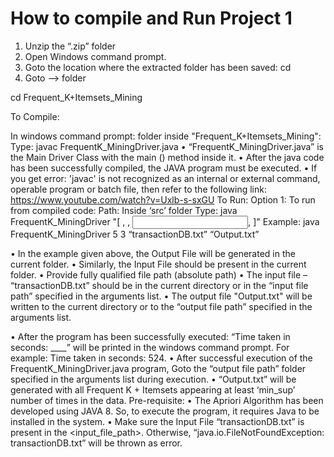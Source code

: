 # How to compile and Run Project 1

1.	Unzip the “.zip” folder
2.	Open Windows command prompt.
3.	Goto the location where the extracted folder  has been saved: 
			cd <path-extracted-folder>
4.	Goto -->  folder

cd Frequent_K+Itemsets_Mining

To Compile:

In windows command prompt: folder inside "Frequent_K+Itemsets_Mining": 
Type:		javac FrequentK_MiningDriver.java
•	“FrequentK_MiningDriver.java” is the Main Driver Class with the main () method inside it.
•	After the java code has been successfully compiled, the JAVA program must be executed.
•	If you get error: 'javac' is not recognized as an internal or external command, operable program or batch file, then refer to the following link:
https://www.youtube.com/watch?v=Uxlb-s-sxGU
To Run:
Option 1: To run from compiled code:
Path: 	Inside ‘src’ folder
Type:	java FrequentK_MiningDriver "[ <min sup>, <k>, <input file path>, <output file path>]"
Example: 	java FrequentK_MiningDriver 5 3 “transactionDB.txt” “Output.txt”

•	In the example given above, the Output File will be generated in the current folder.
•	Similarly, the Input File should be present in the current folder.
•	Provide fully qualified file path (absolute path)
•	The input file – “transactionDB.txt” should be in the current directory or in the “input file path” specified in the arguments list.
•	The output file "Output.txt" will be written to the current directory or to the “output file path” specified in the arguments list.


•	After the program has been successfully executed:
“Time taken in seconds: ____” will be printed in the windows command prompt.
  For example: Time taken in seconds: 524.
•	After successful execution of the FrequentK_MiningDriver.java program, Goto the “output file path” folder specified in the arguments list during execution.
•	“Output.txt” will be generated with all Frequent K + Itemsets appearing at least ‘min_sup’ number of times in the data.
Pre-requisite:
•	The Apriori Algorithm has been developed using JAVA 8. So, to execute the program, it requires Java to be installed in the system.
•	Make sure the Input File “transactionDB.txt” is present in the <input_file_path>. Otherwise, “java.io.FileNotFoundException: transactionDB.txt” will be thrown as error.
